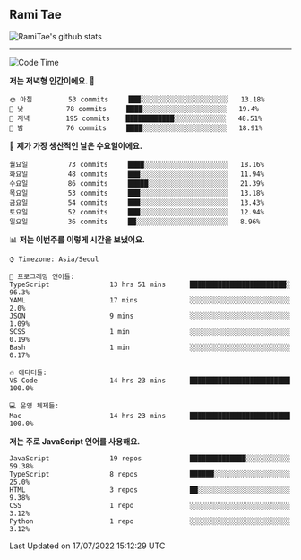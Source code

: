## Rami Tae

![RamiTae's github stats](https://github-readme-stats.vercel.app/api?username=RamiTae&show_icons=true&theme=tokyonight)

---
<!--START_SECTION:waka-->
![Code Time](http://img.shields.io/badge/Code%20Time-0%20secs-blue)

**저는 저녁형 인간이에요. 🦉** 

```text
🌞 아침         53 commits     ███░░░░░░░░░░░░░░░░░░░░░░   13.18% 
🌆 낮　         78 commits     ████░░░░░░░░░░░░░░░░░░░░░   19.4% 
🌃 저녁         195 commits    ████████████░░░░░░░░░░░░░   48.51% 
🌙 밤　         76 commits     ████░░░░░░░░░░░░░░░░░░░░░   18.91%

```
📅 **제가 가장 생산적인 날은 수요일이에요.** 

```text
월요일          73 commits     ████░░░░░░░░░░░░░░░░░░░░░   18.16% 
화요일          48 commits     ███░░░░░░░░░░░░░░░░░░░░░░   11.94% 
수요일          86 commits     █████░░░░░░░░░░░░░░░░░░░░   21.39% 
목요일          53 commits     ███░░░░░░░░░░░░░░░░░░░░░░   13.18% 
금요일          54 commits     ███░░░░░░░░░░░░░░░░░░░░░░   13.43% 
토요일          52 commits     ███░░░░░░░░░░░░░░░░░░░░░░   12.94% 
일요일          36 commits     ██░░░░░░░░░░░░░░░░░░░░░░░   8.96%

```


📊 **저는 이번주를 이렇게 시간을 보냈어요.** 

```text
⌚︎ Timezone: Asia/Seoul

💬 프로그래밍 언어들: 
TypeScript               13 hrs 51 mins      ████████████████████████░   96.3% 
YAML                     17 mins             ░░░░░░░░░░░░░░░░░░░░░░░░░   2.0% 
JSON                     9 mins              ░░░░░░░░░░░░░░░░░░░░░░░░░   1.09% 
SCSS                     1 min               ░░░░░░░░░░░░░░░░░░░░░░░░░   0.19% 
Bash                     1 min               ░░░░░░░░░░░░░░░░░░░░░░░░░   0.17%

🔥 에디터들: 
VS Code                  14 hrs 23 mins      █████████████████████████   100.0%

💻 운영 체제들: 
Mac                      14 hrs 23 mins      █████████████████████████   100.0%

```

**저는 주로 JavaScript 언어를 사용해요.** 

```text
JavaScript               19 repos            ██████████████░░░░░░░░░░░   59.38% 
TypeScript               8 repos             ██████░░░░░░░░░░░░░░░░░░░   25.0% 
HTML                     3 repos             ██░░░░░░░░░░░░░░░░░░░░░░░   9.38% 
CSS                      1 repo              ░░░░░░░░░░░░░░░░░░░░░░░░░   3.12% 
Python                   1 repo              ░░░░░░░░░░░░░░░░░░░░░░░░░   3.12%

```



 Last Updated on 17/07/2022 15:12:29 UTC
<!--END_SECTION:waka-->
